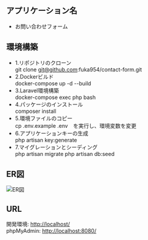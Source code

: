 ## アプリケーション名
- お問い合わせフォーム

## 環境構築
- 1.リポジトリのクローン  
git clone git@github.com:fuka954/contact-form.git
- 2.Dockerビルド  
docker-compose up -d --build
- 3.Laravel環境構築  
docker-compose exec php bash
- 4.パッケージのインストール  
composer install
- 5.環境ファイルのコピー  
cp .env.example .env　を実行し、環境変数を変更
- 6.アプリケーションキーの生成  
php artisan key:generate
- 7.マイグレーションとシーディング  
php artisan migrate
php artisan db:seed

## ER図
![ER図](https://github.com/user-attachments/assets/73a5b601-8652-49f2-91d5-62b4404bec2b)

## URL
開発環境: [http://localhost/](http://localhost/)  
phpMyAdmin: [http://localhost:8080/](http://localhost:8080/)
